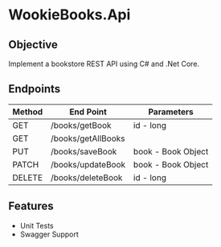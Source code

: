 # WookieBooks.Api

## Objective
Implement a bookstore REST API using C# and .Net Core.

## Endpoints
  | Method  | End Point | Parameters |
| ------------- | ------------- | -------------|
| GET  | /books/getBook  | id - long |
| GET  | /books/getAllBooks |  |
| PUT  | /books/saveBook  | book - Book Object |
| PATCH  | /books/updateBook  | book - Book Object |
| DELETE  | /books/deleteBook  | id - long |

## Features
 * Unit Tests
 * Swagger Support
 
